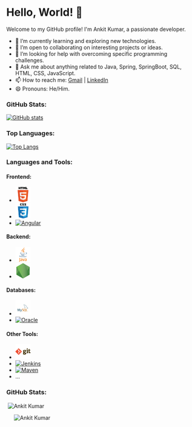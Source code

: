 # Hello, World! 👋

Welcome to my GitHub profile! I'm Ankit Kumar, a passionate developer.

- 🌱 I’m currently learning and exploring new technologies.
- 👯 I’m open to collaborating on interesting projects or ideas.
- 🤔 I’m looking for help with overcoming specific programming challenges.
- 💬 Ask me about anything related to Java, Spring, SpringBoot, SQL, HTML, CSS, JavaScript.
- 📫 How to reach me: [Gmail](mailto:krankit0204.com) | [LinkedIn](https://www.linkedin.com/in/ankitkumar2/)
- 😄 Pronouns: He/Him.

### GitHub Stats:

[![GitHub stats](https://github-readme-stats.vercel.app/api?username=AnkitKumar4&show_icons=true&hide=issues&theme=radical)](https://github.com/AnkitKumar4)

### Top Languages:

[![Top Langs](https://github-readme-stats.vercel.app/api/top-langs/?username=AnkitKumar4&layout=compact&theme=radical)](https://github.com/AnkitKumar4)

### Languages and Tools:

#### Frontend:
- [<img alt="HTML5" width="40px" src="https://raw.githubusercontent.com/github/explore/80688e429a7d4ef2fca1e82350fe8e3517d3494d/topics/html/html.png" />][webdevplaylist]
- [<img alt="CSS3" width="40px" src="https://raw.githubusercontent.com/github/explore/80688e429a7d4ef2fca1e82350fe8e3517d3494d/topics/css/css.png" />][cssplaylist]
- [<img alt="Angular" width="40px" src="https://angular.io/assets/images/logos/angular/angular.svg" />][webdevplaylist]

#### Backend:
- [<img alt="Java" width="40px" src="https://raw.githubusercontent.com/github/explore/80688e429a7d4ef2fca1e82350fe8e3517d3494d/topics/java/java.png" />][webdevplaylist]
- [<img alt="Node.js" width="40px" src="https://raw.githubusercontent.com/github/explore/80688e429a7d4ef2fca1e82350fe8e3517d3494d/topics/nodejs/nodejs.png" />][webdevplaylist]

#### Databases:
- [<img alt="MySQL" width="40px" src="https://raw.githubusercontent.com/github/explore/80688e429a7d4ef2fca1e82350fe8e3517d3494d/topics/mysql/mysql.png" />][webdevplaylist]
- [<img alt="Oracle" width="40px" src="https://www.oracle.com/a/ocom/img/cb71-java-cup.svg" />][webdevplaylist]

#### Other Tools:
- [<img alt="Git" width="40px" src="https://raw.githubusercontent.com/github/explore/80688e429a7d4ef2fca1e82350fe8e3517d3494d/topics/git/git.png" />][webdevplaylist]
- [<img alt="Jenkins" width="40px" src="https://www.jenkins.io/images/logos/jenkins/jenkins.png" />][webdevplaylist]
- [<img alt="Maven" width="40px" src="https://maven.apache.org/images/maven-logo-black-on-white.png" />][webdevplaylist]
- ...

### GitHub Stats:

&nbsp;<img align="center" src="https://github-readme-stats.vercel.app/api?username=AnkitKumar4&show_icons=true&theme=monokai&title_color=3cb480&locale=en" alt="Ankit Kumar" width="550px" />

<img src="https://github-readme-stats.vercel.app/api/top-langs?username=AnkitKumar4&show_icons=true&theme=vue&title_color=white&locale=en&layout=compact" alt="Ankit Kumar" width="500px" style="margin-left: 20px;" />

[webdevplaylist]: #
[cssplaylist]: #
